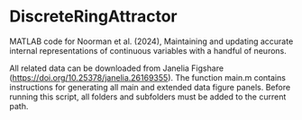 # DiscreteRingAttractor
MATLAB code for Noorman et al. (2024), Maintaining and updating accurate internal representations of continuous variables with a handful of neurons.

All related data can be downloaded from Janelia Figshare (https://doi.org/10.25378/janelia.26169355). The function main.m contains instructions for generating all main and extended data figure panels. Before running this script, all folders and subfolders must be added to the current path.
